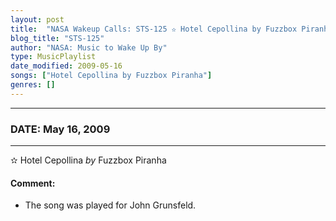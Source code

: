 ```yaml
---
layout: post
title:  "NASA Wakeup Calls: STS-125 ✫ Hotel Cepollina by Fuzzbox Piranha ✺ May 16, 2009"
blog_title: "STS-125"
author: "NASA: Music to Wake Up By"
type: MusicPlaylist
date_modified: 2009-05-16
songs: ["Hotel Cepollina by Fuzzbox Piranha"]
genres: []
---
```


----
### DATE: May 16, 2009
----
✫ Hotel Cepollina *by* Fuzzbox Piranha  

#### Comment:
* The song was played for John Grunsfeld.



<br/>
<center>
	<a target="_blank"
	   href="https://twitter.com/intent/tweet?hashtags=Space,NASA,Playlist,NASAWakeupCalls,SpaceProgram&text=🚀 {{ page.author}}, '{{ page.songs.first }}' {{ page.title }}, {{ site.url }}{{ page.url }}&via=nasawakeupcalls"><i class="fab fa-twitter" title="Tweet this page" alt="Tweet this page" style="font-size: 1.3em;"></i></a>
	&nbsp; 	<i class="fas fa-user-astronaut" style="font-size: 1.5em;"></i> &nbsp;
    <a id="custom_amazon_link"
       type="amzn" search="#"
       category="popular music">
    <i class="fab fa-amazon" style="font-size: 1.3em;"></i></a>
</center>

<!-- Randomly resolve an individual entry from a song array -->
<script src="/assets/javascript/seedrandom.min.js"></script>
<script>
  var wake_me_up = ["Hotel Cepollina by Fuzzbox Piranha"];
  var prng = new Math.seedrandom();
  function randomSong() {
    song = wake_me_up[Math.floor(Math.random() * wake_me_up.length)];
    var amazon_link = document.getElementById("custom_amazon_link");
    amazon_link.setAttribute("search", song);
  }
  window.onload = randomSong();
</script>
